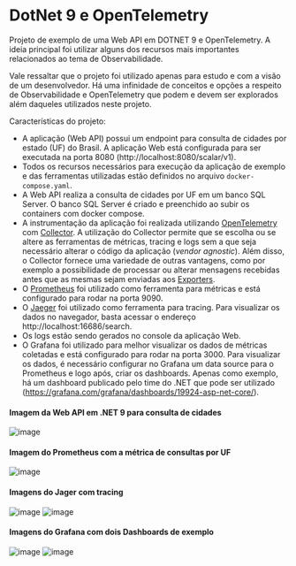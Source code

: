 # DotNet 9 e OpenTelemetry
Projeto de exemplo de uma Web API em DOTNET 9 e OpenTelemetry. A ideia principal foi utilizar alguns dos recursos mais importantes relacionados ao tema de Observabilidade.

Vale ressaltar que o projeto foi utilizado apenas para estudo e com a visão de um desenvolvedor. Há uma infinidade de conceitos e opções a respeito de Observabilidade e OpenTelemetry que podem e devem ser explorados além daqueles utilizados neste projeto.

Características do projeto:
* A aplicação (Web API) possui um endpoint para consulta de cidades por estado (UF) do Brasil. A aplicação Web está configurada para ser executada na porta 8080 (http://localhost:8080/scalar/v1).
* Todos os recursos necessários para execução da aplicação de exemplo e das ferramentas utilizadas estão definidos no arquivo `docker-compose.yaml`.
* A Web API realiza a consulta de cidades por UF em um banco SQL Server. O banco SQL Server é criado e preenchido ao subir os containers com docker compose.
* A instrumentação da aplicação foi realizada utilizando [OpenTelemetry](https://opentelemetry.io/) com [Collector](https://opentelemetry.io/docs/collector/). A utilização do Collector permite que se escolha ou se altere as ferramentas de métricas, tracing e logs sem a que seja necessário alterar o código da aplicação (*vendor agnostic*). Além disso, o Collector fornece uma variedade de outras vantagens, como por exemplo a possibilidade de processar ou alterar mensagens recebidas antes que as mesmas sejam enviadas aos [Exporters](https://opentelemetry.io/docs/collector/configuration/#exporters).
* O [Prometheus](https://prometheus.io/) foi utilizado como ferramenta para métricas e está configurado para rodar na porta 9090.
* O [Jaeger](https://www.jaegertracing.io/) foi utilizado como ferramenta para tracing. Para visualizar os dados no navegador, basta acessar o endereço http://localhost:16686/search.
* Os logs estão sendo gerados no console da aplicação Web.
* O Grafana foi utilizado para melhor visualizar os dados de métricas coletadas e está configurado para rodar na porta 3000. Para visualizar os dados, é necessário configurar no Grafana um data source para o Prometheus e logo após, criar os dashboards. Apenas como exemplo, há um dashboard publicado pelo time do .NET que pode ser utilizado (https://grafana.com/grafana/dashboards/19924-asp-net-core/).

#### Imagem da Web API em .NET 9 para consulta de cidades
![image](https://github.com/user-attachments/assets/bd4840d6-d6dd-4a20-8a86-acb1e6c2abaf)

#### Imagem do Prometheus com a métrica de consultas por UF
![image](https://github.com/user-attachments/assets/cc08bb65-98cd-46ed-b0f5-0c48899ce32d)

#### Imagens do Jager com tracing
![image](https://github.com/user-attachments/assets/f0054169-db24-4d29-94b9-34035bad9092)
![image](https://github.com/user-attachments/assets/1cf83416-25d2-46e1-9e27-fbc8857683ea)

#### Imagens do Grafana com dois Dashboards de exemplo
![image](https://github.com/user-attachments/assets/46bfc476-ca9f-4146-aee3-1ae6a166ec8a)
![image](https://github.com/user-attachments/assets/6e13d67a-b567-4e3a-9fdd-cb980dff8df7)

